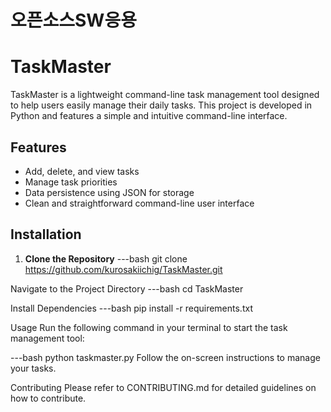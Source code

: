 # 오픈소스SW응용
# TaskMaster

TaskMaster is a lightweight command-line task management tool designed to help users easily manage their daily tasks. This project is developed in Python and features a simple and intuitive command-line interface.

## Features

- Add, delete, and view tasks
- Manage task priorities
- Data persistence using JSON for storage
- Clean and straightforward command-line user interface

## Installation

1. **Clone the Repository**
   ---bash
   git clone https://github.com/kurosakiichig/TaskMaster.git

Navigate to the Project Directory
---bash
cd TaskMaster

Install Dependencies
---bash
pip install -r requirements.txt

Usage
Run the following command in your terminal to start the task management tool:

---bash
python taskmaster.py
Follow the on-screen instructions to manage your tasks.

Contributing
Please refer to CONTRIBUTING.md for detailed guidelines on how to contribute.
